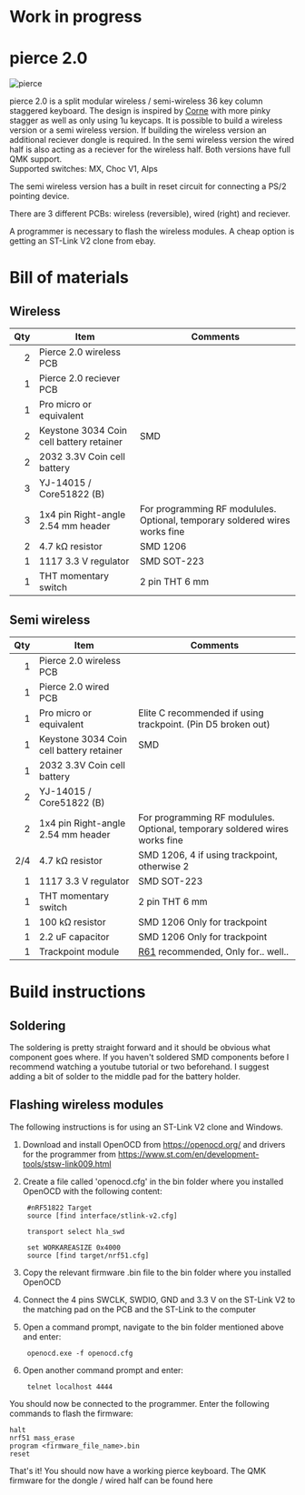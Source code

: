 # Work in progress

# pierce 2.0

![pierce](https://i.imgur.com/JOUH1UI.jpeg "pierce")  

pierce 2.0 is a split modular wireless / semi-wireless 36 key column staggered keyboard. The design is inspired by [Corne](https://github.com/foostan/crkbd) with more pinky stagger as well as only using 1u keycaps.
It is possible to build a wireless version or a semi wireless version. If building the wireless version an additional reciever dongle is required. 
In the semi wireless version the wired half is also acting as a reciever for the wireless half.
Both versions have full QMK support.  
Supported switches: MX, Choc V1, Alps

The semi wireless version has a built in reset circuit for connecting a PS/2 pointing device.

There are 3 different PCBs: wireless (reversible), wired (right) and reciever.

A programmer is necessary to flash the wireless modules. A cheap option is getting an ST-Link V2 clone from ebay.

# Bill of materials
## Wireless
| Qty | Item                                          | Comments                                            |
|----:|-----------------------------------------------|-----------------------------------------------------|
|   2 | Pierce 2.0 wireless PCB                       |                                                     |
|   1 | Pierce 2.0 reciever PCB                       |                                                     |
|   1 | Pro micro or equivalent                       |                                                     |
|   2 | Keystone 3034 Coin cell battery retainer      | SMD                                                 |
|   2 | 2032 3.3V Coin cell battery                   |                                                     |
|   3 | YJ-14015 / Core51822 (B)                      |                                                     |
|   3 | 1x4 pin Right-angle 2.54 mm header            | For programming RF modulules. Optional, temporary soldered wires works fine|
|   2 | 4.7 kΩ resistor                               | SMD 1206                                            |
|   1 | 1117 3.3 V regulator                          | SMD SOT-223                                         |
|   1 | THT momentary switch                          | 2 pin THT 6 mm                                      |
  
## Semi wireless
| Qty | Item                                          | Comments                                            |
|----:|-----------------------------------------------|-----------------------------------------------------|
|   1 | Pierce 2.0 wireless PCB                       |                                                     |
|   1 | Pierce 2.0 wired PCB                          |                                                     |
|   1 | Pro micro or equivalent                       | Elite C recommended if using trackpoint. (Pin D5 broken out)|
|   1 | Keystone 3034 Coin cell battery retainer      | SMD                                                 |
|   1 | 2032 3.3V Coin cell battery                   |                                                     |
|   2 | YJ-14015 / Core51822 (B)                      |                                                     |
|   2 | 1x4 pin Right-angle 2.54 mm header            | For programming RF modulules. Optional, temporary soldered wires works fine|
| 2/4 | 4.7 kΩ resistor                               | SMD 1206, 4 if using trackpoint, otherwise 2        |
|   1 | 1117 3.3 V regulator                          | SMD SOT-223                                         |
|   1 | THT momentary switch                          | 2 pin THT 6 mm                                      |
|   1 | 100 kΩ resistor                               | SMD 1206 Only for trackpoint                        |
|   1 | 2.2 uF capacitor                              | SMD 1206 Only for trackpoint                        |
|   1 | Trackpoint module                             | [R61](https://deskthority.net/wiki/TrackPoint_Hardware#ThinkPad_R61_TrackPoint) recommended, Only for.. well..|
  
# Build instructions
## Soldering

The soldering is pretty straight forward and it should be obvious what component goes where. If you haven't soldered SMD components before I recommend watching a youtube tutorial or two beforehand. I suggest adding a bit of solder to the middle pad for the battery holder.

## Flashing wireless modules

The following instructions is for using an ST-Link V2 clone and Windows.
1. Download and install OpenOCD from https://openocd.org/ and drivers for the programmer from https://www.st.com/en/development-tools/stsw-link009.html
2. Create a file called 'openocd.cfg' in the bin folder where you installed OpenOCD with the following content:

        #nRF51822 Target
        source [find interface/stlink-v2.cfg]

        transport select hla_swd

        set WORKAREASIZE 0x4000
        source [find target/nrf51.cfg]

3. Copy the relevant firmware .bin file to the bin folder where you installed OpenOCD
4. Connect the 4 pins SWCLK, SWDIO, GND and 3.3 V on the ST-Link V2 to the matching pad on the PCB and the ST-Link to the computer
5. Open a command prompt, navigate to the bin folder mentioned above and enter:

        openocd.exe -f openocd.cfg
        
6. Open another command prompt and enter:

        telnet localhost 4444
You should now be connected to the programmer. Enter the following commands to flash the firmware:

    halt
    nrf51 mass_erase
    program <firmware_file_name>.bin
    reset

That's it! You should now have a working pierce keyboard.
The QMK firmware for the dongle / wired half can be found here
